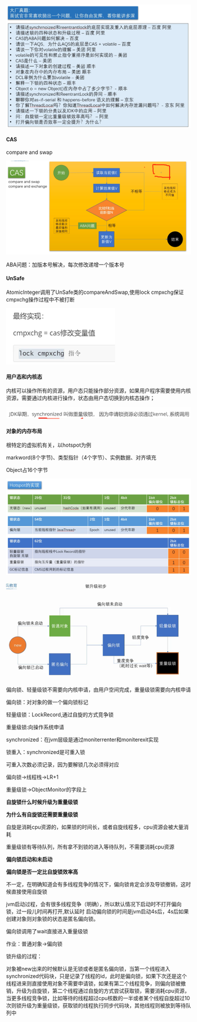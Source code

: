 ![image-20200810081235341](1-synchronized新版深入详解.assets/image-20200810081235341.png)

#### CAS

compare and swap

![image-20200810081833294](1-synchronized新版深入详解.assets/image-20200810081833294.png)

ABA问题：加版本号解决，每次修改递增一个版本号

#### UnSafe

AtomicInteger调用了UnSafe类的compareAndSwap,使用lock cmpxchg保证cmpxchg操作过程中不被打断

![image-20200810083204045](1-synchronized新版深入详解.assets/image-20200810083204045.png)

#### 用户态和内核态

内核可以操作所有的资源，用户态只能操作部分资源，如果用户程序需要使用内核资源，需要通过内核进行操作，状态由用户态切换到内核态操作；

![image-20200810083832817](1-synchronized新版深入详解.assets/image-20200810083832817.png)

#### 对象的内存布局

根特定的虚拟机有关，以hotspot为例

markword(8个字节)、类型指针（4个字节）、实例数据、对齐填充

Object占16个字节

![image-20200810085616408](1-synchronized新版深入详解.assets/image-20200810085616408.png)

![image-20200810105831722](1-synchronized新版深入详解.assets/image-20200810105831722.png)

偏向锁、轻量级锁不需要向内核申请，由用户空间完成，重量级锁需要向内核申请

偏向锁：对对象的做一个偏向锁标记

轻量级锁：LockRecord,通过自旋的方式竞争锁

重量级锁:向操作系统申请

synchronized：在jvm层级是通过moniterrenter和moniterexit实现

锁重入：synchronized是可重入锁

可重入次数必须记录，因为要解锁几次必须得对应

偏向锁->线程栈->LR+1

重量级锁->ObjectMonitor的字段上

**自旋锁什么时候升级为重量级锁**

**为什么有自旋锁还需要重量级锁**

自旋是消耗cpu资源的，如果锁的时间长，或者自旋线程多，cpu资源会被大量消耗

重量级锁有等待队列，所有拿不到锁的进入等待队列，不需要消耗cpu资源

**偏向锁启动和未启动**

**偏向锁是否一定比自旋锁效率高**

不一定，在明确知道会有多线程竞争的情况下，偏向锁肯定会涉及导锁撤销，这时候直接使用自旋锁

jvm启动过程，会有很多线程竞争（明确），所以默认情况下启动时不打开偏向锁，过一段儿时间再打开,默认延时
启动偏向锁的时间是jvm启动4s后，4s后如果创建对象则对象锁的状态是匿名偏向锁。

偏向锁调用了wait直接进入重量级锁

作业：普通对象->偏向锁

锁升级的过程：

对象被new出来的时候默认是无锁或者是匿名偏向锁，当第一个线程进入synchronized代码块，只是记录了线程的id，此时是偏向锁，如果下次还是这个线程进来则直接使用对象不需要申请锁，如果有第二个线程竞争，则偏向锁被撤销，升级为自旋锁，第二个线程通过自旋的方式尝试获取锁，需要消耗cpu资源，当更多线程竞争锁，比如等待的线程超过cpu核数的一半或者某个线程自旋超过10次则锁升级为重量级锁，获取锁的线程执行同步代码块，其他线程则被放到等待队列中

